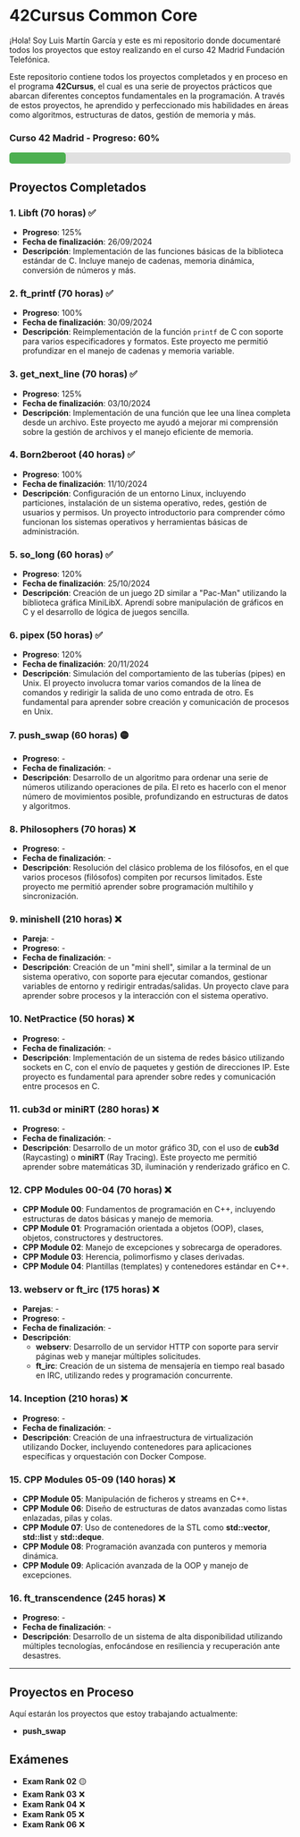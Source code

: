 # 42Cursus Common Core

¡Hola! Soy Luis Martín García y este es mi repositorio donde documentaré todos los proyectos que estoy realizando en el curso 42 Madrid Fundación Telefónica.

Este repositorio contiene todos los proyectos completados y en proceso en el programa **42Cursus**, el cual es una serie de proyectos prácticos que abarcan diferentes conceptos fundamentales en la programación. A través de estos proyectos, he aprendido y perfeccionado mis habilidades en áreas como algoritmos, estructuras de datos, gestión de memoria y más.

### Curso 42 Madrid - **Progreso: 60%**  
<div style="width: 100%; background-color: #e0e0e0; border-radius: 5px;">
  <div style="width: 20%; background-color: #4caf50; height: 20px; border-radius: 5px;"></div>
</div>

## Proyectos Completados

### 1. **Libft** (70 horas) ✅
- **Progreso**: 125%  
- **Fecha de finalización**: 26/09/2024  
- **Descripción**: Implementación de las funciones básicas de la biblioteca estándar de C. Incluye manejo de cadenas, memoria dinámica, conversión de números y más.

### 2. **ft_printf** (70 horas) ✅
- **Progreso**: 100%  
- **Fecha de finalización**: 30/09/2024  
- **Descripción**: Reimplementación de la función `printf` de C con soporte para varios especificadores y formatos. Este proyecto me permitió profundizar en el manejo de cadenas y memoria variable.

### 3. **get_next_line** (70 horas) ✅
- **Progreso**: 125%  
- **Fecha de finalización**: 03/10/2024  
- **Descripción**: Implementación de una función que lee una línea completa desde un archivo. Este proyecto me ayudó a mejorar mi comprensión sobre la gestión de archivos y el manejo eficiente de memoria.

### 4. **Born2beroot** (40 horas) ✅
- **Progreso**: 100%  
- **Fecha de finalización**: 11/10/2024  
- **Descripción**: Configuración de un entorno Linux, incluyendo particiones, instalación de un sistema operativo, redes, gestión de usuarios y permisos. Un proyecto introductorio para comprender cómo funcionan los sistemas operativos y herramientas básicas de administración.

### 5. **so_long** (60 horas) ✅
- **Progreso**: 120%  
- **Fecha de finalización**: 25/10/2024  
- **Descripción**: Creación de un juego 2D similar a "Pac-Man" utilizando la biblioteca gráfica MiniLibX. Aprendí sobre manipulación de gráficos en C y el desarrollo de lógica de juegos sencilla.

### 6. **pipex** (50 horas) ✅
- **Progreso**: 120%  
- **Fecha de finalización**: 20/11/2024  
- **Descripción**: Simulación del comportamiento de las tuberías (pipes) en Unix. El proyecto involucra tomar varios comandos de la línea de comandos y redirigir la salida de uno como entrada de otro. Es fundamental para aprender sobre creación y comunicación de procesos en Unix.

### 7. **push_swap** (60 horas) 🟡
- **Progreso**: -  
- **Fecha de finalización**: -  
- **Descripción**: Desarrollo de un algoritmo para ordenar una serie de números utilizando operaciones de pila. El reto es hacerlo con el menor número de movimientos posible, profundizando en estructuras de datos y algoritmos.

### 8. **Philosophers** (70 horas) ❌
- **Progreso**: -  
- **Fecha de finalización**: -  
- **Descripción**: Resolución del clásico problema de los filósofos, en el que varios procesos (filósofos) compiten por recursos limitados. Este proyecto me permitió aprender sobre programación multihilo y sincronización.

### 9. **minishell** (210 horas) ❌
- **Pareja**: -  
- **Progreso**: -  
- **Fecha de finalización**: -  
- **Descripción**: Creación de un "mini shell", similar a la terminal de un sistema operativo, con soporte para ejecutar comandos, gestionar variables de entorno y redirigir entradas/salidas. Un proyecto clave para aprender sobre procesos y la interacción con el sistema operativo.

### 10. **NetPractice** (50 horas) ❌
- **Progreso**: -  
- **Fecha de finalización**: -  
- **Descripción**: Implementación de un sistema de redes básico utilizando sockets en C, con el envío de paquetes y gestión de direcciones IP. Este proyecto es fundamental para aprender sobre redes y comunicación entre procesos en C.

### 11. **cub3d or miniRT** (280 horas) ❌
- **Progreso**: -  
- **Fecha de finalización**: -  
- **Descripción**: Desarrollo de un motor gráfico 3D, con el uso de **cub3d** (Raycasting) o **miniRT** (Ray Tracing). Este proyecto me permitió aprender sobre matemáticas 3D, iluminación y renderizado gráfico en C.

### 12. **CPP Modules 00-04** (70 horas) ❌
- **CPP Module 00**: Fundamentos de programación en C++, incluyendo estructuras de datos básicas y manejo de memoria.  
- **CPP Module 01**: Programación orientada a objetos (OOP), clases, objetos, constructores y destructores.  
- **CPP Module 02**: Manejo de excepciones y sobrecarga de operadores.  
- **CPP Module 03**: Herencia, polimorfismo y clases derivadas.  
- **CPP Module 04**: Plantillas (templates) y contenedores estándar en C++.

### 13. **webserv or ft_irc** (175 horas) ❌
- **Parejas**: -  
- **Progreso**: -  
- **Fecha de finalización**: -  
- **Descripción**:  
  - **webserv**: Desarrollo de un servidor HTTP con soporte para servir páginas web y manejar múltiples solicitudes.  
  - **ft_irc**: Creación de un sistema de mensajería en tiempo real basado en IRC, utilizando redes y programación concurrente.

### 14. **Inception** (210 horas) ❌
- **Progreso**: -  
- **Fecha de finalización**: -  
- **Descripción**: Creación de una infraestructura de virtualización utilizando Docker, incluyendo contenedores para aplicaciones específicas y orquestación con Docker Compose.

### 15. **CPP Modules 05-09** (140 horas) ❌
- **CPP Module 05**: Manipulación de ficheros y streams en C++.  
- **CPP Module 06**: Diseño de estructuras de datos avanzadas como listas enlazadas, pilas y colas.  
- **CPP Module 07**: Uso de contenedores de la STL como **std::vector**, **std::list** y **std::deque**.  
- **CPP Module 08**: Programación avanzada con punteros y memoria dinámica.  
- **CPP Module 09**: Aplicación avanzada de la OOP y manejo de excepciones.

### 16. **ft_transcendence** (245 horas) ❌
- **Progreso**: -  
- **Fecha de finalización**: -  
- **Descripción**: Desarrollo de un sistema de alta disponibilidad utilizando múltiples tecnologías, enfocándose en resiliencia y recuperación ante desastres.

---

## Proyectos en Proceso

Aquí estarán los proyectos que estoy trabajando actualmente:

- **push_swap**

## Exámenes

- **Exam Rank 02** 🟡
- **Exam Rank 03** ❌
- **Exam Rank 04** ❌
- **Exam Rank 05** ❌
- **Exam Rank 06** ❌
